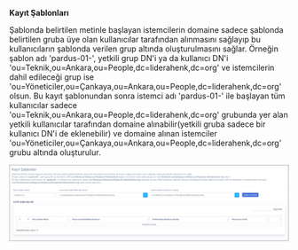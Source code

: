 **Kayıt Şablonları**

Şablonda belirtilen metinle başlayan istemcilerin domaine sadece şablonda belirtilen gruba üye olan 
kullanıcılar tarafından alınmasını sağlayıp bu kullanıcıların şablonda verilen grup altında 
oluşturulmasını sağlar.
Örneğin şablon adı 'pardus-01-', yetkili grup DN'i ya da kullanıcı DN'i 
'ou=Teknik,ou=Ankara,ou=People,dc=liderahenk,dc=org' ve istemcilerin dahil edileceği grup ise 
'ou=Yöneticiler,ou=Çankaya,ou=Ankara,ou=People,dc=liderahenk,dc=org' olsun.
Bu kayıt şablonundan sonra istemci adı 'pardus-01-' ile başlayan tüm kullanıcılar sadece 
'ou=Teknik,ou=Ankara,ou=People,dc=liderahenk,dc=org' grubunda yer alan yetkili kullanıcılar 
tarafından domaine alınabilir(yetkili gruba sadece bir kullanıcı DN'i de eklenebilir) ve 
domaine alınan istemciler 'ou=Yöneticiler,ou=Çankaya,ou=Ankara,ou=People,dc=liderahenk,dc=org' 
grubu altında oluşturulur.

![Anlık Mesaj](../images/kayitsablonlari/kayitsablonlari.png)
